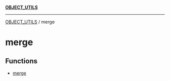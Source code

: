 [**OBJECT_UTILS**](../README.md)

***

[OBJECT_UTILS](../README.md) / merge

# merge

## Functions

- [merge](functions/merge.md)
